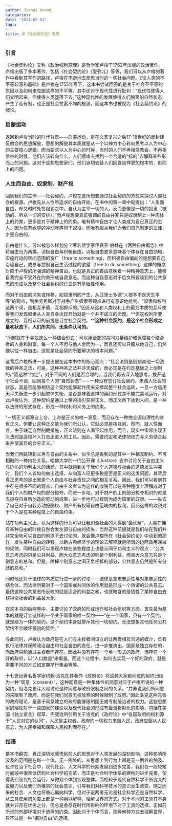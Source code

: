 ```yaml
---
author: Jianqi Huang
categories:
date: "2021-02-01"
tags:
- 
title: 读《社会契约论》有感
---
```




### 引言

《社会契约论》又称《政治权利原理》是哲学家卢梭于1762年出版的政治著作。卢梭出版了多本著作，包括《社会契约论》《爱弥儿》等等，我们可以从卢梭的著作中看到其写作的路径，卢梭在不断地去反思当时的一些社会问题。《论人类的不平等起源和基础》是卢梭在1755年写下，这本书尝试回答的是关于社会不平等的原因以及如何来克服这样的不平等，其中还对于现代性进行批判：“现代性使得人们文明起来，但使得人类堕落下去。”这种现代性的发展使得人们脱离的自然状态，产生了私有制，也正是社会贫富不均的根源。而这本书也被视为《社会契约论》的绪论。

### **启蒙运动**

​    返回到卢梭当时的时代背景——启蒙运动，是在文艺复兴之后17-18世纪的反封建反教会的思想解放，思想的解放其本质就是从一个以神为中心转向思考以人为中心的主要核心逻辑。而当要求以人为中心的时候，当时的人们不再相信教会，不再相信神的时候，他们应该转向什么，人们很难去找到一个合适的“标的”去解释某些形而上的问题。这对于这些思想家们，他们迫切去替人们回答这样更加根本的、形而上的问题。

### **人生而自由、奴隶制、财产权**

​    回到我们的主体——社会契约，卢梭在这所想要通过社会契约的方式来探讨人类社会的根源。卢梭先从人性所追求的自由开始，在书中的第一章中就提出：“人生而自由，却又时时处在枷锁之中。自认为主宰一切的人，反而更像是一切的奴隶（被动的、听从一切的安排）。”而卢梭想要真正强调的自由并非只是奴隶制上一种肉体上的约束，更多是对于精神上的约束。唯有精神自由才让人类成为自己真正的主人。因为仅有欲望的冲动就等同于奴役，而唯有服从我们为我们自己制定的法律，才是自由的。

​    自由是什么，可以被怎么样划分？著名哲学家伊赛亚·伯林在《两种自由概念》中将自由归为两类，消极自由与积极自由，消极自由更多意味着个体存在自由领域，实施行动的空间范围的宽广（free to something)。而积极自由偏向的是想要自己治理自己，或参与控制自己生活过程的欲望（free to do something）这样的概念对应于卢梭的所强调的精神自由，也就是真正的自由意味着一种精神意志上，能够自我完全不受外在约束形成自我意志。而这种自我意志对于后文所要谈到的公共意志的形成以及整个社会契约的订立是有基础性作用。

​    而对于自由的消失或转移，如奴隶制的产生，从亚里士多德“人根本不是天生平等”的观点，到格劳秀斯对于战争产生奴隶等观点进行有意识地批判。“奴隶和权利这两个词，是相互矛盾、互相排斥的。”因此从这和人类权利上的最为本质的互斥使得我们发现奴隶从人类自身出现开始就是一个并不成立的命题。**但这权利所要成立的、互相认可的前提是订立社会契约。****这种社会契约，是这个社会形成之最初状态下，人们所共同、无条件认可的。**

 “问题就在于寻找这么一种结合形式：可以用全部的共同力量维护和保障每个结合者的人身和财富，每一个人不但与他人合而为一，而且还可以只服从他自己，仍然像以往一样自由。这就是社会契约所要解决的根本问题。”

​    这背后卢梭所进一步提出他在这本书中的核心观点：“社会法则是创制其他一切法律的神圣之法，可是，这种神圣之法并非天成的，而必定是在约定基础之上创制的。”而这种“约定”，对于不同的人们是否合理的。当我们再去深入地思考，拨开这个社会不谈，回到每个人的“自然状态”——一种没有签订社会契约，未踏入社会的状态，其是否能够相信这个契约能够起作用来支撑起整个社会运转，一旦一方信用天平失衡进一步引起整体失衡，是否意味着这样的契约形式并不能完美地运行。对此卢梭认为，这种契约是通过上帝的指引获得正义，而正义再下放到人间，是一种以法律的形式存在，形成一种权利和义务上的约束。

“一切正义都源自上帝，上帝是正义的唯一源泉，而且存在一种完全源自理性的普世正义。但要让这种正义能为我们所公认，它就必须是相互的。然而，就人性而言，由于缺乏自然制裁措施，正义法则在人间不起作用，而且，现实中常常出现正义法则是造福坏人打击正直人的工具。因此，需要约定和法律把权力与义务结合起来并使其目的合乎正义。”

​    当我们再跳转到义务与自由的关系中，似乎总是看到的是其中一种相互制约、不可相融的一种内在关系。哈佛大学的一门公开课《Justice》去中讨论关于自由主义与边沁的功利主义的话题，其中就谈到关于我们个人道德与社会的道德发生冲突时，我们个人该如何做出选择，从向富人征更多税是否是正义的这类问题，其背后真正思考的是出就是个人自由与社会责任之间的相互关系。因此，我们可以看到其中存在很多不同的观点，自由主义者认为这样的收税可以在某种程度上理解成对于我们个人的财产权的部分掠夺，而进一步地，对于财产的上的部分掠夺相对的就是去掠夺自身所创造的劳动的成果，进一步地可以视同为成为国家的奴隶。——失去了自己对于自我劳动报酬权、财产所有权等自由范畴内的权利。因此这样的收税对于个人是在某种程度上的自由约束。

​    站在功利主义上，认为这样的行为可以让我们全社会的人得到“最优解”，人类在拥有某种自由的时候自然会发生部分自由的损失，当然这种前提就是我们站在我们并非完全地可以自由的前提下去讨论的，就会像卢梭所在《社会契约论》中谈到的那样，发生某种自由的转移。以新古典经济学的理论去解释就是所谓的边际效用递减的规律。同时我们可以发现卢梭在某些程度上也是认同于功利主义的观点：“公共意志考虑的只是公共利益，而大众意志考虑的则是个别利益，而且大众意志只是个别意志的总和。但是，除掉个别意志之间正负相抵的部分，公共意志仍然是所有分歧的总和。”

​    同时他还对于法律的本质进行进一步的讨论——法律是意志普适性与对象普适性的结合体，而法律所要对于一个国家或共同体的作用就是形成一个所谓的公共意志。最终这种公共意志所反映的就是适合的利益之和，也就暗含的是牺牲了某种自由去获得全社会的利益最大化。

​    在这本书的后两卷中，主要讨论了政府的形成运作和社会组织等方面，首先最为基本的就是订立这样的一个关于国家的唯一契约——“在一个国家，只有一个契约，就是结为一体的契约。这个契约本身就排斥其他一切契约。无法想象其他任何公共契约不会破坏最初的契约。”

与此同时，卢梭认为政府是在人们与主权者间设立的让两者相互沟通的媒介，负有执行法律并保障政治自由和社会自由的责任。进一步推演出，国家是独立存在的，而政府只能通过主权者而存在。因此并没有存在一个单一形式的政府，但存在一个好的政府，以“人口数量”来衡量。而这个过程中，如何去实现一个好的政府，就是需要不同的方式如定期举行集会等等。

十七世纪著名哲学家约翰·洛克在其著作《政府论》将这种大家都同意的契约归结为一种“同意（consent）”，这种同意是一种集体性的同意对应于卢梭所说的一种契约，但洛克更深入地讨论这种同意与政府限制之间的关系，“并非说我们所同意的来限制了政府，而是在我们同意无权放弃的时候限制了政府。”因此洛克这种完善的政府理论，是基于同意建立的政府能够限制国王或专制统治者的权力。这些思想家的理论对于一些国家的建设以及现代社会的形成有着潜移默化的影响，包括在美国《独立宣言》起草，杰斐逊所引用关于洛克的《政府论》中“各国政府的权利源于“人民对它的认同”，人民是主权者，政府的一切权力来自人民，政府应服从人民意志，为人民幸福和保障人民权利而存在。”

### **结语**

​      整本书翻完，真正深切地感悟到前人的思想对于人类发展的深刻影响，这种影响所波及的范围是在每一个体，无一例外的，从思想上到行为上都是无一例外的触及。也许在当下社会中，现代社会、人文科学的长期发展到逐步完善，我们在一段较短时间段中很难体悟到社会科学的变革，而正是社会科学体系的建构的进步完善，使得我们现代社会运行，从微观个体到宏观整体。而相较于现代自然科学不断庞大的说服力以及我们所推崇的社会意识，引导我们对科学技术的意识发生改变，随之而来的社会、人文也将重心偏向科学。但对于这两者无论是社会科学还是自然科学，从工具使用的角度上都是一种用以解释、理解世界的方式。对于不同的工具其本身就并非存在优劣之分，但总是会存在时代所影响的环境下对于工具的选择，正如前所说的外部环境对于选择的约束。因此对于个体而言，选择何种方式去理解世界，只不过是一种“相对自由”的选择。